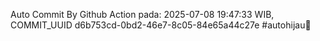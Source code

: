 Auto Commit By Github Action pada: 2025-07-08 19:47:33 WIB, COMMIT_UUID d6b753cd-0bd2-46e7-8c05-84e65a44c27e #autohijau🗿
